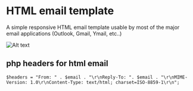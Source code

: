# HTML email template #

A simple responsive HTML email template usable by most of the major email applications (Outlook, Gmail, Ymail, etc..)

![Alt text](https://raw.github.com/kqlambert/HTML_email/master/example.png "Theme View")


## php headers for html email ##

	$headers = "From: " . $email . "\r\nReply-To: ". $email . "\r\nMIME-Version: 1.0\r\nContent-Type: text/html; charset=ISO-8859-1\r\n";